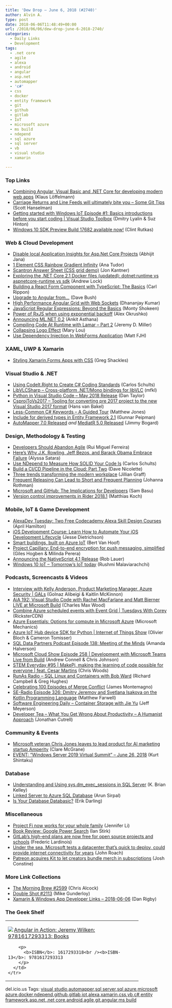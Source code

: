 ```yaml
---
title: 'Dew Drop – June 6, 2018 (#2740)'
author: Alvin A.
type: post
date: 2018-06-06T11:48:49+00:00
url: /2018/06/06/dew-drop-june-6-2018-2740/
categories:
  - Daily Links
  - Development
tags:
  - .net core
  - agile
  - alexa
  - android
  - angular
  - asp.net
  - automapper
  - 'c#'
  - css
  - docker
  - entity framework
  - git
  - github
  - gitlab
  - IoT
  - microsoft azure
  - ms build
  - ndepend
  - sql azure
  - sql server
  - vb
  - visual studio
  - xamarin

---
```

### <a name="top"></a>Top Links

  * <a href="https://blogs.msdn.microsoft.com/vbteam/2018/06/05/combining-angular-visual-basic-and-net-core-for-developing-modern-web-apps/" target="_blank">Combining Angular, Visual Basic and .NET Core for developing modern web apps</a> (Klaus Löffelmann)
  * <a href="http://feeds.hanselman.com/~/550329816/0/scotthanselman~Carriage-Returns-and-Line-Feeds-will-ultimately-bite-you-Some-Git-Tips.aspx" target="_blank">Carriage Returns and Line Feeds will ultimately bite you &#8211; Some Git Tips</a> (Scott Hanselman)
  * <a href="https://channel9.msdn.com/Shows/Visual-Studio-Toolbox/Getting-started-with-Windows-IoT-Episode-1-Basics-introductions-before-you-start-coding?WT.mc_id=DX_MVP4025064" target="_blank">Getting started with Windows IoT Episode #1: Basics introductions before you start coding | Visual Studio Toolbox</a> (Dmitry Lyalin & Suz Hinton)
  * <a href="http://blogs.windows.com/buildingapps/2018/06/05/windows-10-sdk-preview-build-17682-available-now/?WT.mc_id=DX_MVP4025064" target="_blank">Windows 10 SDK Preview Build 17682 available now!</a> (Clint Rutkas)



### <a name="web"></a>Web & Cloud Development

  * <a href="https://dailydotnettips.com/disable-local-application-insights-for-asp-net-core-projects/" target="_blank">Disable local Application Insights for Asp.Net Core Projects</a> (Abhijit Jana)
  * <a href="https://css-tricks.com/1-element-css-rainbow-gradient-infinity/" target="_blank">1 Element CSS Rainbow Gradient Infinity</a> (Ana Tudor)
  * <a href="https://codepen.io/jkantner/pen/MGMMVo" target="_blank">Scantron Answer Sheet (CSS grid demo)</a> (Jon Kantner)
  * <a href="https://andrewlock.net/exploring-the-net-core-2-1-docker-files-dotnet-runtime-vs-aspnetcore-runtime-vs-sdk/" target="_blank">Exploring the .NET Core 2.1 Docker files (updated): dotnet:runtime vs aspnetcore-runtime vs sdk</a> (Andrew Lock)
  * <a href="https://www.carlrippon.com/building-super-simple-react-form-component-typescript-basics/" target="_blank">Building a React Form Component with TypeScript: The Basics</a> (Carl Rippon)
  * <a href="https://medium.com/@davembush/upgrade-to-angular-from-4c272241e348?source=rss-8d43998be36d------2" target="_blank">Upgrade to Angular from…</a> (Dave Bush)
  * <a href="https://www.infragistics.com/community/blogs/b/infragistics/posts/high-performance-angular-grid-with-web-sockets" target="_blank">High Performance Angular Grid with Web Sockets</a> (Dhananjay Kumar)
  * <a href="https://code.tutsplus.com/tutorials/javascript-regular-expressions-beyond-the-basics--cms-31234" target="_blank">JavaScript Regular Expressions: Beyond the Basics</a> (Monty Shokeen)
  * <a href="https://blog.angularindepth.com/power-of-rxjs-when-using-exponential-backoff-a4b8bde276b0?source=rss----e5ed704095b---4" target="_blank">Power of RxJS when using exponential backoff</a> (Alex Okrushko)
  * <a href="https://blogs.msdn.microsoft.com/dotnet/2018/06/05/announcing-ml-net-0-2/" target="_blank">Announcing ML.NET 0.2</a> (Ankit Asthana)
  * <a href="https://jeremydmiller.com/2018/06/05/compiling-code-at-runtime-with-lamar-part-2/" target="_blank">Compiling Code At Runtime with Lamar – Part 2</a> (Jeremy D. Miller)
  * <a href="http://feedproxy.google.com/~r/tympanus/~3/yiqCmvI1EAo/" target="_blank">Collapsing Logo Effect</a> (Mary Lou)
  * <a href="https://blogs.msdn.microsoft.com/webdev/2018/06/05/use-dependency-injection-in-webforms-application/" target="_blank">Use Dependency Injection In WebForms Application</a> (Matt FJH)



### <a name="silverlight"></a>XAML, UWP & Xamarin

  * <a href="https://gregshackles.com/styling-xamarin-forms-apps-with-css/" target="_blank">Styling Xamarin.Forms Apps with CSS</a> (Greg Shackles)



### <a name="dotnet"></a>Visual Studio & .NET

  * <a href="http://feedproxy.google.com/~r/SubMain/~3/u7RdiOJgo2U/" target="_blank">Using CodeIt.Right to Create C# Coding Standards</a> (Carlos Schults)
  * <a href="https://github.com/videolan/libvlcsharp" target="_blank">LibVLCSharp &#8211; Cross-platform .NET/Mono bindings for libVLC</a> (mfkl)
  * <a href="https://blogs.msdn.microsoft.com/pythonengineering/2018/06/05/python-in-visual-studio-code-may-2018-release/" target="_blank">Python in Visual Studio Code – May 2018 Release</a> (Dan Taylor)
  * <a href="https://github.com/hvanbakel/CSprojToVs2017" target="_blank">CsprojToVs2017 &#8211; Tooling for converting pre 2017 project to the new Visual Studio 2017 format</a> (Hans van Bakel)
  * <a href="http://feedproxy.google.com/~r/ExceptionNotFound/~3/EEZ643HICt4/" target="_blank">Less-Common C# Keywords &#8211; A Guided Tour</a> (Matthew Jones)
  * <a href="http://feedproxy.google.com/~r/gunnarpeipman/~3/rpv4kqQ80rk/" target="_blank">Include for derived types in Entity Framework 2.1</a> (Gunnar Peipman)
  * <a href="http://feedproxy.google.com/~r/LosTechies/~3/1fKFVmxDjek/" target="_blank">AutoMapper 7.0 Released</a> _and_ <a href="http://feedproxy.google.com/~r/GrabBagOfT/~3/kw4imzvzF8A/" target="_blank">MediatR 5.0 Released</a> (Jimmy Bogard)



### <a name="design"></a>Design, Methodology & Testing

  * <a href="http://www.infoq.com/news/2018/06/developers-should-abandon-agile?utm_campaign=infoq_content&utm_source=infoq&utm_medium=feed&utm_term=global" target="_blank">Developers Should Abandon Agile</a> (Rui Miguel Ferreira)
  * <a href="https://www.inc.com/alyssa-satara/heres-why-jk-rowling-jeff-bezos-barack-obama-embrace-failure.html" target="_blank">Here&#8217;s Why J.K. Rowling, Jeff Bezos, and Barack Obama Embrace Failure</a> (Alyssa Satara)
  * <a href="https://blog.ndepend.com/solid-code/" target="_blank">Use NDepend to Measure How SOLID Your Code Is</a> (Carlos Schults)
  * <a href="http://feedproxy.google.com/~r/LeadingAgile/~3/T42d273fg2E/" target="_blank">Build a CI/CD Pipeline in the Cloud: Part Two</a> (Dave Nicolette)
  * <a href="https://enterprise.microsoft.com/en-us/articles/blog/microsoft-in-business/three-trends-transforming-the-modern-workplace/" target="_blank">Three trends transforming the modern workplace</a> (Jillian Graff)
  * <a href="http://feedproxy.google.com/~r/ManagingProductDevelopment/~3/15BLDkf_La8/" target="_blank">Frequent Releasing Can Lead to Short and Frequent Planning</a> (Johanna Rothman)
  * <a href="https://www.telerik.com/blogs/microsoft-and-github-implications-for-developers" target="_blank">Microsoft and GitHub: The Implications for Developers</a> (Sam Basu)
  * <a href="https://blog.jetbrains.com/dotnet/2018/06/05/version-control-improvements-rider-2018-1/" target="_blank">Version control improvements in Rider 2018.1</a> (Matthias Koch)



### <a name="mobile"></a>Mobile, IoT & Game Development

  * <a href="https://lovemyecho.com/2018/06/05/alexadev-tuesday-two-free-codecademy-alexa-skill-design-courses/" target="_blank">AlexaDev Tuesday: Two Free Codecademy Alexa Skill Design Courses</a> (April Hamilton)
  * <a href="https://blogs.msdn.microsoft.com/vsappcenter/ios-development-course-learn-how-to-automate-your-ios-development-lifecycle/" target="_blank">iOS Development Course: Learn How to Automate Your iOS Development Lifecycle</a> (Jesse Dietrichson)
  * <a href="https://blogs.microsoft.com/iot/2018/06/05/smart-buildings-are-built-on-azure-iot/" target="_blank">Smart buildings, built on Azure IoT</a> (Bert Van Hoof)
  * <a href="http://feedproxy.google.com/~r/blogspot/hsDu/~3/tvW2xPHAuLg/project-capillary-end-to-end-encryption.html" target="_blank">Project Capillary: End-to-end encryption for push messaging, simplified</a> (Giles Hogben & Milinda Perera)
  * <a href="https://www.nativescript.org/blog/announcing-the-nativescript-4.1-release" target="_blank">Announcing the NativeScript 4.1 Release</a> (Rob Lauer)
  * <a href="http://blogs.windows.com/windowsexperience/2018/06/05/windows-10-iot-tomorrows-iot-today/?WT.mc_id=DX_MVP4025064" target="_blank">Windows 10 IoT – Tomorrow’s IoT today</a> (Rushmi Malaviarachchi)



### <a name="podcasts"></a>Podcasts, Screencasts & Videos

  * <a href="https://channel9.msdn.com/Shows/GALs/Interview-with-Kelly-Anderson-Product-Marketing-Manager-Azure-Security?WT.mc_id=DX_MVP4025064" target="_blank">Interview with Kelly Anderson, Product Marketing Manager, Azure Security | GALs</a> (Golnaz Alibeigi & Kaitlin McKinnon)
  * <a href="https://devchat.tv/adv-in-angular/aia-192-visual-studio-code-with-rachel-macfarlane-and-matt-bierner-live-at-microsoft-build" target="_blank">AiA 192: Visual Studio Code with Rachel MacFarlane and Matt Bierner LIVE at Microsoft Build</a> (Charles Max Wood)
  * <a href="https://channel9.msdn.com/Shows/Tuesdays-With-Corey/Combine-Azure-scheduled-events-with-Event-Grid?WT.mc_id=DX_MVP4025064" target="_blank">Combine Azure scheduled events with Event Grid | Tuesdays With Corey</a> (RicksterCDN)
  * <a href="http://www.youtube.com/watch?v=xK4DLO0-TCc" target="_blank">Azure Essentials: Options for compute in Microsoft Azure</a> (Microsoft Mechanics)
  * <a href="https://channel9.msdn.com/Shows/Internet-of-Things-Show/Azure-IoT-Hub-device-SDK-for-Python?WT.mc_id=DX_MVP4025064" target="_blank">Azure IoT Hub device SDK for Python | Internet of Things Show</a> (Olivier Bloch & Cameron Tomisser)
  * <a href="http://sqldatapartners.com/2018/06/06/episode-138-meeting-of-the-minds/" target="_blank">SQL Data Partners Podcast Episode 138: Meeting of the Minds</a> (Amanda Halverson)
  * <a href="http://feeds.microsoftcloudshow.com/~r/microsoftcloudshowepisodes/~3/jcnmBzo2QXs/258-development-with-microsoft-teams-live-from-build" target="_blank">Microsoft Cloud Show Episode 258 | Development with Microsoft Teams Live from Build</a> (Andrew Connell & Chris Johnson)
  * <a href="http://remarkablechatter.com/stem-everyday-95-makepi-making-the-learning-of-code-possible-for-everyone-feat-cesar-martins/" target="_blank">STEM Everyday #95 | MakePi, making the learning of code possible for everyone | feat. Cesar Martins</a> (Chris Woods)
  * <a href="http://feedproxy.google.com/~r/RunaAsRadioWma/~3/G3JOu126Fpc/default.aspx" target="_blank">RunAs Radio &#8211; SQL Linux and Containers with Bob Ward</a> (Richard Campbell & Greg Hughes)
  * <a href="https://montemagno.com/celebrating-100-episodes-of-merge-conflict/" target="_blank">Celebrating 100 Episodes of Merge Conflict</a> (James Montemagno)
  * <a href="http://feedproxy.google.com/~r/se-radio/~3/w7W8VsgUWNg/" target="_blank">SE-Radio Episode 326: Dmitry Jeremov and Svetlana Isakova on the Kotlin Programming Language</a> (Matthew Farwell)
  * <a href="https://softwareengineeringdaily.com/2018/06/06/container-storage-with-jie-yu/" target="_blank">Software Engineering Daily &#8211; Container Storage with Jie Yu</a> (Jeff Meyerson)
  * <a href="http://developertea.simplecast.fm/productivity-as-a-humanist-approach" target="_blank">Developer Tea &#8211; What You Get Wrong About Productivity &#8211; A Humanist Approach</a> (Jonathan Cutrell)



### <a name="events"></a>Community & Events

  * <a href="https://www.geekwire.com/2018/microsoft-veteran-chris-jones-leaves-lead-product-ai-marketing-startup-amperity/" target="_blank">Microsoft veteran Chris Jones leaves to lead product for AI marketing startup Amperity</a> (Clare McGrane)
  * <a href="http://kurtsh.com/2018/06/05/event-windows-server-2019-virtual-summit-june-26-2018/" target="_blank">EVENT: “Windows Server 2019 Virtual Summit” – June 26, 2018</a> (Kurt Shintaku)



### <a name="sql"></a>Database

  * <a href="http://feedproxy.google.com/~r/MSSQLTips-LatestSqlServerTips/~3/0zIbqXvzgb0/tip.asp" target="_blank">Understanding and Using sys.dm_exec_sessions in SQL Server</a> (K. Brian Kelley)
  * <a href="https://blobeater.blog/2018/06/05/linked-server-to-azure-sql-database/" target="_blank">Linked Server to Azure SQL Database</a> (Arun Sirpal)
  * <a href="http://feedproxy.google.com/~r/BrentOzar-SqlServerDba/~3/HEuHH-u59_Q/" target="_blank">Is Your Database Databasic?</a> (Erik Darling)



### <a name="misc"></a>Miscellaneous

  * <a href="http://feedproxy.google.com/~r/blogspot/MKuf/~3/4gMtTMG4aKo/" target="_blank">Project Fi now works for your whole family</a> (Jennifer Li)
  * <a href="http://www.i-programmer.info/bookreviews/28-general-interest/11867-google-power-search.html" target="_blank">Book Review: Google Power Search</a> (Ian Stirk)
  * <a href="http://feedproxy.google.com/~r/Techcrunch/~3/iiuXmFjI9O4/" target="_blank">GitLab’s high-end plans are now free for open source projects and schools</a> (Frederic Lardinois)
  * <a href="http://news.microsoft.com/?p=406566&utm_source=aiblog&utm_campaign=406566" target="_blank">Under the sea, Microsoft tests a datacenter that’s quick to deploy, could provide internet connectivity for years</a> (John Roach)
  * <a href="http://feedproxy.google.com/~r/Techcrunch/~3/k6E24HOvK-Q/" target="_blank">Patreon acquires Kit to let creators bundle merch in subscriptions</a> (Josh Constine)



### <a name="links"></a>More Link Collections

  * <a href="http://feedproxy.google.com/~r/ReflectivePerspective/~3/4R2rNP1c24g/" target="_blank">The Morning Brew #2599</a> (Chris Alcock)
  * <a href="https://afreshcup.com/home/2018/06/06/double-shot-2113.html" target="_blank">Double Shot #2113</a> (Mike Gunderloy)
  * <a href="https://links.danrigby.com/2018/06/app-developer-links-2018-06-06/" target="_blank">Xamarin & Windows App Developer Links &#8211; 2018-06-06</a> (Dan Rigby)



### <a name="shelf"></a>The Geek Shelf

<div class="wlWriterEditableSmartContent" id="scid:7dc1bd33-94bd-46fd-a20b-0131235bcd47:8abd259d-3dee-4d5f-85e1-b0790f82ecd0" style="margin: 0px; padding: 0px; float: none; display: inline;">
  <table cellspacing="0" cellpadding="2" width="400" border="0" unselectable="on">
    <tr>
      <td valign="top" width="400">
        <p>
          <a title="Angular in Action: Jeremy Wilken: 9781617293313: Books" href="https://www.amazon.com/exec/obidos/ASIN/1617293318/amavin-20"><img data-recalc-dims="1" decoding="async" src="https://i0.wp.com/images-na.ssl-images-amazon.com/images/I/51Rb%2BtbNffL._AC_US218_.jpg?w=660&#038;ssl=1" border="0" align="left" style="float:left" />Angular in Action: Jeremy Wilken: 9781617293313: Books</a>
        </p>
        
        <p>
          <b>ISBN</b>: 1617293318<br /><b>ISBN-13</b>: 9781617293313
        </p>
      </td>
    </tr>
  </table>
</div>



<div class="wlWriterEditableSmartContent" id="scid:77ECF5F8-D252-44F5-B4EB-D463C5396A79:3560c1d5-ac80-4830-8773-d667a4646858" style="margin: 0px; padding: 0px; float: none; display: inline;">
  del.icio.us Tags: <a href="http://del.icio.us/popular/visual+studio" rel="tag">visual studio</a>,<a href="http://del.icio.us/popular/automapper" rel="tag">automapper</a>,<a href="http://del.icio.us/popular/sql+server" rel="tag">sql server</a>,<a href="http://del.icio.us/popular/sql+azure" rel="tag">sql azure</a>,<a href="http://del.icio.us/popular/microsoft+azure" rel="tag">microsoft azure</a>,<a href="http://del.icio.us/popular/docker" rel="tag">docker</a>,<a href="http://del.icio.us/popular/ndepend" rel="tag">ndepend</a>,<a href="http://del.icio.us/popular/github" rel="tag">github</a>,<a href="http://del.icio.us/popular/gitlab" rel="tag">gitlab</a>,<a href="http://del.icio.us/popular/iot" rel="tag">iot</a>,<a href="http://del.icio.us/popular/alexa" rel="tag">alexa</a>,<a href="http://del.icio.us/popular/xamarin" rel="tag">xamarin</a>,<a href="http://del.icio.us/popular/css" rel="tag">css</a>,<a href="http://del.icio.us/popular/vb" rel="tag">vb</a>,<a href="http://del.icio.us/popular/c%23" rel="tag">c#</a>,<a href="http://del.icio.us/popular/entity+framework" rel="tag">entity framework</a>,<a href="http://del.icio.us/popular/asp.net" rel="tag">asp.net</a>,<a href="http://del.icio.us/popular/.net+core" rel="tag">.net core</a>,<a href="http://del.icio.us/popular/android" rel="tag">android</a>,<a href="http://del.icio.us/popular/agile" rel="tag">agile</a>,<a href="http://del.icio.us/popular/git" rel="tag">git</a>,<a href="http://del.icio.us/popular/angular" rel="tag">angular</a>,<a href="http://del.icio.us/popular/ms+build" rel="tag">ms build</a>
</div>